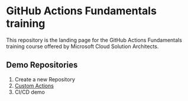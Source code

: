 # GitHub Actions Fundamentals training

This repository is the landing page for the GitHub Actions Fundamentals training course offered by Microsoft Cloud Solution Architects.

## Demo Repositories

1. Create a new Repository
2. [Custom Actions](https://github.com/ps-actions-sandbox/demo-custom-actions)
3. CI/CD demo


